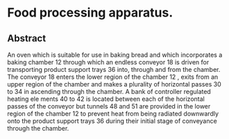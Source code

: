 # Food processing apparatus.

## Abstract
An oven which is suitable for use in baking bread and which incorporates a baking chamber 12 through which an endless conveyor 18 is driven for transporting product support trays 36 into, through and from the chamber. The conveyor 18 enters the lower region of the chamber 12 , exits from an upper region of the chamber and makes a plurality of horizontal passes 30 to 34 in ascending through the chamber. A bank of controller regulated heating ele ments 40 to 42 is located between each of the horizontal passes of the conveyor but tunnels 48 and 51 are provided in the lower region of the chamber 12 to prevent heat from being radiated downwardly onto the product support trays 36 during their initial stage of conveyance through the chamber.